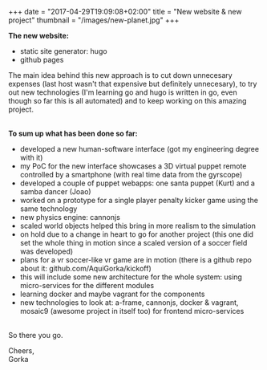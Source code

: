+++
date = "2017-04-29T19:09:08+02:00"
title = "New website & new project"
thumbnail = "/images/new-planet.jpg"
+++

<b>The new website:</b>

- static site generator: hugo
- github pages

The main idea behind this new approach is to cut down unnecesary expenses (last host wasn't that expensive but definitely unnecesary), to try out new technologies (I'm learning go and hugo is written in go, even though so far this is all automated) and to keep working on this amazing project.

<br />
<b>To sum up what has been done so far:</b>

- developed a new human-software interface (got my engineering degree with it)
 - my PoC for the new interface showcases a 3D virtual puppet remote controlled by a smartphone (with real time data from the gyrscope)
 - developed a couple of puppet webapps: one santa puppet (Kurt) and a samba dancer (Joao)
- worked on a prototype for a single player penalty kicker game using the same technology
 - new physics engine: cannonjs
 - scaled world objects helped this bring in more realism to the simulation
 - on hold due to a change in heart to go for another project (this one did set the whole thing in motion since a scaled version of a soccer field was developed)
- plans for a vr soccer-like vr game are in motion (there is a github repo about it: github.com/AquiGorka/kickoff)
 - this will include some new architecture for the whole system: using micro-services for the different modules
 - learning docker and maybe vagrant for the components
- new technologies to look at: a-frame, cannonjs, docker & vagrant, mosaic9 (awesome project in itself too) for frontend micro-services

<br />
So there you go.

Cheers,
<br />
Gorka
